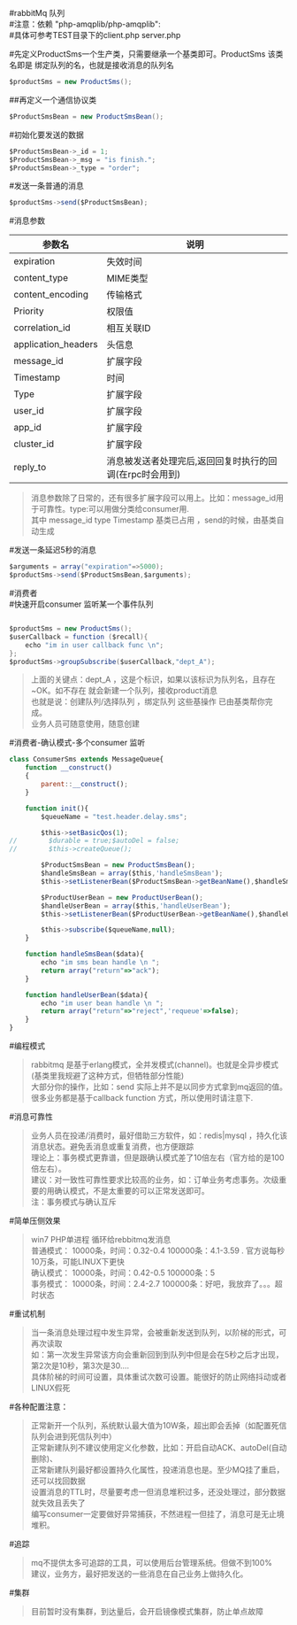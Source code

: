 #rabbitMq 队列<br/>
#注意：依赖 "php-amqplib/php-amqplib":<br/>
#具体可参考TEST目录下的client.php server.php

#先定义ProductSms一个生产类，只需要继承一个基类即可。ProductSms 该类名即是 绑定队列的名，也就是接收消息的队列名
```java
$productSms = new ProductSms();
```
##再定义一个通信协议类
```java
$ProductSmsBean = new ProductSmsBean();
```

#初始化要发送的数据
```javascript
$ProductSmsBean->_id = 1;
$ProductSmsBean->_msg = "is finish.";
$ProductSmsBean->_type = "order";
```

#发送一条普通的消息
```javascript
$productSms->send($ProductSmsBean);
```

#消息参数

参数名  | 说明  |
 ---- | ----- |
 expiration | 失效时间 |
content_type | MIME类型  | 
content_encoding | 传输格式 | 
Priority | 权限值 | 
correlation_id | 相互关联ID | 
application_headers | 头信息 | 
message_id | 扩展字段 | 
Timestamp | 时间 | 
Type | 扩展字段 | 
user_id | 扩展字段 | 
app_id | 扩展字段 | 
cluster_id | 扩展字段 | 
reply_to | 消息被发送者处理完后,返回回复时执行的回调(在rpc时会用到) | 

>消息参数除了日常的，还有很多扩展字段可以用上。比如：message_id用于可靠性。type:可以用做分类给consumer用.<br/>
>其中 message_id type Timestamp 基类已占用 ，send的时候，由基类自动生成 <br/>

#发送一条延迟5秒的消息
```java
$arguments = array("expiration"=>5000);
$productSms->send($ProductSmsBean,$arguments);
```

#消费者<br/>
#快速开启consumer 监听某一个事件队列
```java

$productSms = new ProductSms();
$userCallback = function ($recall){
    echo "im in user callback func \n";
};
$productSms->groupSubscribe($userCallback,"dept_A");

```
>上面的关键点：dept_A ，这是个标识，如果以该标识为队列名，且存在~OK。如不存在 就会新建一个队列，接收product消息<br/>
>也就是说：创建队列/选择队列 ，绑定队列 这些基操作 已由基类帮你完成。<br/>
>业务人员可随意使用，随意创建<br/>

#消费者-确认模式-多个consumer 监听
```javascript
class ConsumerSms extends MessageQueue{
    function __construct()
    {
        parent::__construct();
    }

    function init(){
        $queueName = "test.header.delay.sms";

        $this->setBasicQos(1);
//        $durable = true;$autoDel = false;
//        $this->createQueue();

        $ProductSmsBean = new ProductSmsBean();
        $handleSmsBean = array($this,'handleSmsBean');
        $this->setListenerBean($ProductSmsBean->getBeanName(),$handleSmsBean);

        $ProductUserBean = new ProductUserBean();
        $handleUserBean = array($this,'handleUserBean');
        $this->setListenerBean($ProductUserBean->getBeanName(),$handleUserBean);

        $this->subscribe($queueName,null);
    }

    function handleSmsBean($data){
        echo "im sms bean handle \n ";
        return array("return"=>"ack");
    }

    function handleUserBean($data){
        echo "im user bean handle \n ";
        return array("return"=>"reject",'requeue'=>false);
    }
}
```

#编程模式
>rabbitmq 是基于erlang模式，全并发模式(channel)。也就是全异步模式(基类里我规避了这种方式，但牺牲部分性能)<br/>
>大部分你的操作，比如：send 实际上并不是以同步方式拿到mq返回的值。<br/>
>很多业务都是基于callback function 方式，所以使用时请注意下.<br/>


#消息可靠性
>业务人员在投递/消费时，最好借助三方软件，如：redis|mysql ，持久化该消息状态。避免丢消息或重复消费，也方便跟踪<br/>
>理论上：事务模式更靠谱，但是跟确认模式差了10倍左右（官方给的是100倍左右）。<br/>
>建议：对一致性可靠性要求比较高的业务，如：订单业务考虑事务。次级重要的用确认模式，不是太重要的可以正常发送即可。<br/>
>注：事务模式与确认互斥

#简单压侧效果
>win7 PHP单进程 循环给rebbitmq发消息<br/>
>普通模式： 10000条，时间：0.32-0.4     100000条：4.1-3.59 . 官方说每秒10万条，可能LINUX下更快<br/>
>确认模式： 10000条，时间：0.42-0.5    100000条：5<br/>
>事务模式： 10000条，时间：2.4-2.7    100000条：好吧，我放弃了。。。超时状态<br/>

#重试机制
>当一条消息处理过程中发生异常，会被重新发送到队列，以阶梯的形式，可再次读取<br/>
>如：第一次发生异常该方向会重新回到到队列中但是会在5秒之后才出现，第2次是10秒，第3次是30....   <br/>
>具体阶梯的时间可设置，具体重试次数可设置。能很好的防止网络抖动或者LINUX假死<br/>

#各种配置注意：
>正常新开一个队列，系统默认最大值为10W条，超出即会丢掉（如配置死信队列会进到死信队列中）<br/>
>正常新建队列不建议使用定义化参数，比如：开启自动ACK、autoDel(自动删除)、<br/>
>正常新建队列最好都设置持久化属性，投递消息也是。至少MQ挂了重启，还可以找回数据<br/>
>设置消息的TTL时，尽量要考虑一但消息堆积过多，还没处理过，部分数据就失效且丢失了<br/>
>编写consumer一定要做好异常捕获，不然进程一但挂了，消息可是无止境堆积。<br/>

#追踪
>mq不提供太多可追踪的工具，可以使用后台管理系统。但做不到100%<br/>
>建议，业务方，最好把发送的一些消息在自己业务上做持久化。<br/>

#集群
>目前暂时没有集群，到达量后，会开启镜像模式集群，防止单点故障<br/>
